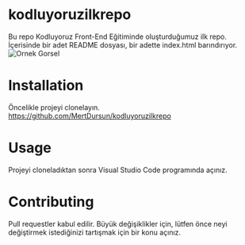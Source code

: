 # kodluyoruzilkrepo
Bu repo Kodluyoruz Front-End Eğitiminde oluşturduğumuz ilk repo. İçerisinde bir adet README dosyası, bir adette index.html barındırıyor.
![Ornek Gorsel](https://media.kommunity.com/communities/kodluyoruz/17637/27971846_748761281998348_2999043640998413504_n.png)

# Installation
Öncelikle projeyi clonelayın.
https://github.com/MertDursun/kodluyoruzilkrepo

# Usage 
Projeyi cloneladıktan sonra Visual Studio Code programında açınız.

# Contributing
Pull requestler kabul edilir. Büyük değişiklikler için, lütfen önce neyi değiştirmek istediğinizi tartışmak için bir konu açınız.

